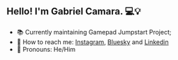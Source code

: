 ## Hello! I'm Gabriel Camara. 💻💡

- 📚 Currently maintaining Gamepad Jumpstart Project;
- 💬 How to reach me: [Instagram](https://www.instagram.com/gabrielgomescamara_/), [Bluesky](https://bsky.app/profile/gabgcamara3526.bsky.social) and [Linkedin](https://www.linkedin.com/in/gabriel-camara-2410b3277/)
- 🌱 Pronouns: He/Him
